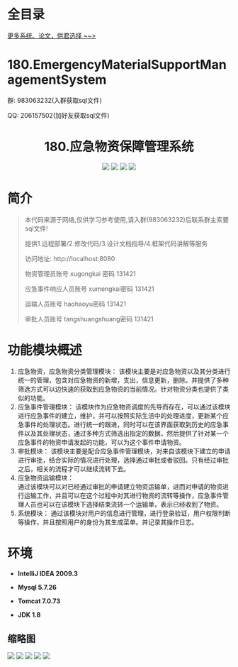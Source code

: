 # 全目录

[更多系统、论文，供君选择 ~~>](https://www.bitwise.net.cn)

# 180.EmergencyMaterialSupportManagementSystem

<p>群: 983063232(入群获取sql文件)</p>
<p>QQ: 206157502(加好友获取sql文件)</p>

<p><h1 align="center">180.应急物资保障管理系统</h1></p>


<p align="center">
	<img src="https://img.shields.io/badge/jdk-1.8-orange.svg"/>
    <img src="https://img.shields.io/badge/springboot-5.x-lightgrey.svg"/>
    <img src="https://img.shields.io/badge/vue-3.x-blue.svg"/>
    <img src="https://img.shields.io/badge/mysql-5.x-yellow.svg"/>
</p>

# 简介


> 本代码来源于网络,仅供学习参考使用,请入群(983063232)后联系群主索要sql文件!
>
> 提供1.远程部署/2.修改代码/3.设计文档指导/4.框架代码讲解等服务
> 
> 访问地址: http://localhost:8080
>
> 物资管理员账号 xugongkai 密码 131421
> 
> 应急事件响应人员账号 xumengkai密码 131421
> 
> 运输人员账号 haohaoyu密码 131421
> 
> 审批人员账号 tangshuangshuang密码 131421

# 功能模块概述

1. 应急物资，应急物资分类管理模块：
   该模块主要是对应急物资以及其分类进行统一的管理，包含对应急物资的新增，支出，信息更新，删除。并提供了多种筛选方式可以边快速的获取到应急物资的当前情况。针对物资分类也提供了类似的功能。
2. 应急事件管理模块：
   该模块作为应急物资调度的先导而存在，可以通过该模块进行应急事件的建立，维护，并可以按照实际生活中的处理进度，更新某个应急事件的处理状态。进行统一的跟进，同时可以在该界面获取到历史的应急事件以及其处理状态，通过多种方式筛选出指定的数据，然后提供了针对某一个应急事件的物资申请发起的功能，可以为这个事件申请物资。
3. 审批模块：
   该模块主要是配合应急事件管理模块，对来自该模块下建立的申请进行审批，结合实际的情况进行处理，选择通过审批或者驳回。只有经过审批之后，相关的流程才可以继续流转下去。
4. 应急物资运输模块：  
   通过该模块可以对已经通过审批的申请建立物资运输单，进而对申请的物资进行运输工作，并且可以在这个过程中对其进行物资的流转等操作，应急事件管理人员也可以在该模块下选择结束流转一个运输单，表示已经收到了物资。
5. 系统模块：
   通过该模块对用户的信息进行管理，进行登录验证，用户权限判断等操作，并且按照用户的身份为其生成菜单。并记录其操作日志。

# 环境

- <b>IntelliJ IDEA 2009.3</b>

- <b>Mysql 5.7.26</b>

- <b>Tomcat 7.0.73</b>

- <b>JDK 1.8</b>




## 缩略图

![](https://bitwise.oss-cn-heyuan.aliyuncs.com/2024/9/10/98703f16-36f5-4b63-8d17-754a61bc7b8c.png)
![](https://bitwise.oss-cn-heyuan.aliyuncs.com/2024/9/10/2933d16a-5920-4ad7-a206-26b420e21b15.png)
![](https://bitwise.oss-cn-heyuan.aliyuncs.com/2024/9/10/6963fe5c-628a-4ccd-8ff2-9e93ed813485.png)
![](https://bitwise.oss-cn-heyuan.aliyuncs.com/2024/9/10/432df37d-564e-424b-a255-db55ee252c74.png)
![](https://bitwise.oss-cn-heyuan.aliyuncs.com/2024/9/10/db0895b1-d22b-4ccb-b7e4-daa1f8613650.png)


